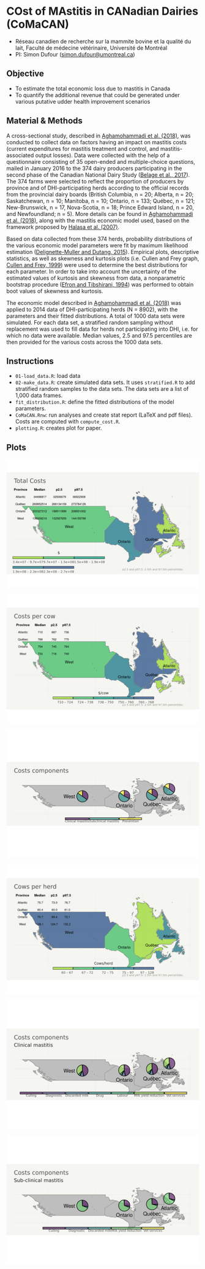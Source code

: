 # COst of MAstitis in CANadian Dairies (CoMaCAN)

* Réseau canadien de recherche sur la mammite bovine et la qualité du lait,
  Faculté de médecine vétérinaire, Université de Montréal
* PI: Simon Dufour (simon.dufour@umontreal.ca)

## Objective
* To estimate the total economic loss due to mastitis in Canada
* To quantify the additional revenue that could be generated under various
  putative udder health improvement scenarios
  
## Material & Methods
A cross-sectional study, described in [Aghamohammadi et al.
(2018)](https://www.frontiersin.org/article/10.3389/fvets.2018.00100), was
conducted to collect data on factors having an impact on mastitis costs (current
expenditures for mastitis treatment and control, and mastitis-associated output
losses).
Data were collected with the help of a questionnaire consisting of 35 open-ended
and multiple-choice questions, mailed in January 2016 to the 374 dairy producers
participating in the second phase of the Canadian National Dairy
Study ([Belage et al.,
2017](http://www.sciencedirect.com/science/article/pii/S0022030217302321)).
The 374 farms were selected to reflect the proportion of producers by province
and of DHI-participating herds according to the official records from the
provincial dairy boards (British Columbia, n = 20; Alberta, n = 20;
Saskatchewan, n = 10; Manitoba, n = 10; Ontario, n = 133; Québec, n = 121;
New-Brunswick, n = 17, Nova-Scotia, n = 18; Prince Edward Island, n = 20, and
Newfoundland; n = 5).
More details can be found in [Aghamohammadi et al.
(2018)](https://www.frontiersin.org/article/10.3389/fvets.2018.00100), along
with the mastitis economic model used, based on the framework proposed by
[Halasa et al. (2007)](https://doi.org/10.1080/01652176.2007.9695224).

Based on data collected from these 374 herds, probability distributions of the
various economic model parameters were fit by maximum likelihood
estimation ([Delignette-Muller and Dutang,
2015](https://www.jstatsoft.org/v064/i04)).
Empirical plots, descriptive statistics, as well as skewness and kurtosis
plots (i.e. Cullen and Frey graph, [Cullen and Frey,
1999](https://openlibrary.org/works/OL1978341W/Probabilistic_techniques_in_exposure_assessment))
were used to determine the best distributions for each parameter.
In order to take into account the uncertainty of the estimated values of
kurtosis and skewness from data, a nonparametric bootstrap
procedure ([Efron and Tibshirani,
1994](https://www.crcpress.com/An-Introduction-to-the-Bootstrap/Efron-Tibshirani/p/book/9780412042317))
was performed to obtain boot values of skewness and kurtosis.

The economic model described in [Aghamohammadi et al.
(2018)](https://www.frontiersin.org/article/10.3389/fvets.2018.00100) was
applied to 2014 data of DHI-participating herds (N = 8902), with the parameters
and their fitted distributions.
A total of 1000 data sets were simulated.
For each data set, a stratified random sampling without replacement was used to
fill data for herds not participating into DHI, i.e. for which no data were
available.
Median values, 2.5 and 97.5 percentiles are then provided for the various
costs across the 1000 data sets.

## Instructions
* `01-load_data.R`: load data
* `02-make_data.R`: create simulated data sets. It uses `stratified.R` to add
  stratified random samples to the data sets. The data sets are a list of 1,000
  data frames.
* `fit_distribution.R`: define the fitted distributions of the model parameters.
* `CoMaCAN.Rnw`: run analyses and create stat report (LaTeX and pdf files).
  Costs are computed with `compute_cost.R`.
* `plotting.R`: creates plot for paper.

## Plots

![Total costs](./src/scripts/total_cost.png)

![Cow costs](./src/scripts/cow_cost.png)

![Costs components](./src/scripts/comp_cost.png)

![Cows per herd](./src/scripts/n_cow.png)

![Cost components for clinical mastitis](./src/scripts/compCM_cost.png)

![Cost components for subclinical mastitis](./src/scripts/compSCM_cost.png)
